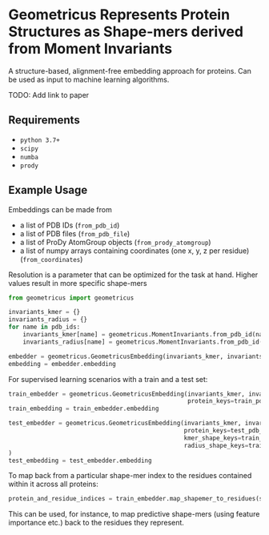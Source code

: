 # Geometricus Represents Protein Structures as Shape-mers derived from Moment Invariants

A structure-based, alignment-free embedding approach for proteins. Can be used as input to machine learning algorithms.

TODO: Add link to paper

## Requirements
* `python 3.7+`
* `scipy`
* `numba`
* `prody`

## Example Usage

Embeddings can be made from 
- a list of PDB IDs (`from_pdb_id`)
- a list of PDB files (`from_pdb_file`)
- a list of ProDy AtomGroup objects (`from_prody_atomgroup`)
- a list of numpy arrays containing coordinates (one x, y, z per residue) (`from_coordinates`)

Resolution is a parameter that can be optimized for the task at hand. Higher values result in more specific shape-mers

```python
from geometricus import geometricus

invariants_kmer = {}
invariants_radius = {}
for name in pdb_ids:
    invariants_kmer[name] = geometricus.MomentInvariants.from_pdb_id(name, chain=None, split_type="kmer", split_size=16)
    invariants_radius[name] = geometricus.MomentInvariants.from_pdb_id(name, chain=None, split_type="radius", split_size=10)

embedder = geometricus.GeometricusEmbedding(invariants_kmer, invariants_radius, resolution=2., protein_keys=pdb_ids)
embedding = embedder.embedding
```

For supervised learning scenarios with a train and a test set:

```python
train_embedder = geometricus.GeometricusEmbedding(invariants_kmer, invariants_radius, resolution=2., 
                                                  protein_keys=train_pdb_ids)
train_embedding = train_embedder.embedding

test_embedder = geometricus.GeometricusEmbedding(invariants_kmer, invariants_radius, resolution=2., 
                                                 protein_keys=test_pdb_ids, 
                                                 kmer_shape_keys=train_embedder.kmer_shape_keys,
                                                 radius_shape_keys=train_embedder.radius_shape_keys,
)
test_embedding = test_embedder.embedding
```

To map back from a particular shape-mer index to the residues contained within it across all proteins:

```python
protein_and_residue_indices = train_embedder.map_shapemer_to_residues(shapemer_index)
```

This can be used, for instance, to map predictive shape-mers (using feature importance etc.) back to the residues they represent.